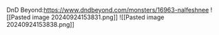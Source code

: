 DnD Beyond:https://www.dndbeyond.com/monsters/16963-nalfeshnee
![[Pasted image 20240924153831.png]]
![[Pasted image 20240924153838.png]]